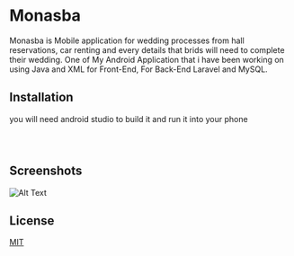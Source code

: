 # Monasba
Monasba is Mobile application for wedding processes from hall reservations, car renting and every details that brids will need to complete their wedding. One of My Android Application that i have been working on using Java and XML for Front-End, For Back-End Laravel and MySQL.
## Installation

you will need android studio to build it and run it into your phone
```



```

## Screenshots

![Alt Text](https://i.ibb.co/KW4FpCG/monasba.jpg)

## License
[MIT](https://choosealicense.com/licenses/mit/)
